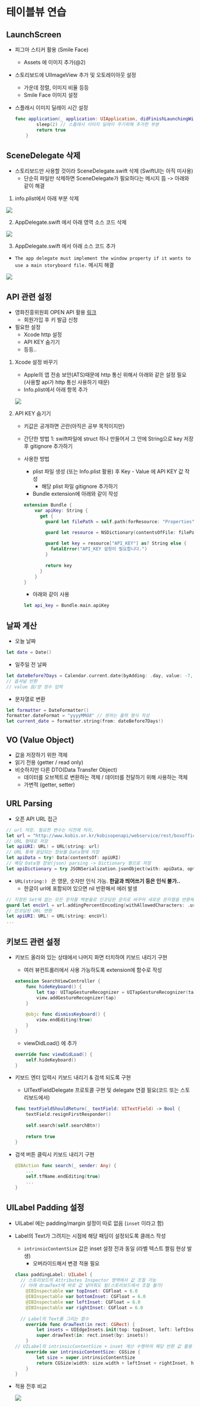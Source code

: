 # 테이블뷰 연습

## LaunchScreen

- 피그마 스티커 활용 (Smile Face)

  - Assets 에 이미지 추가(@2)

- 스토리보드에 UIImageView 추가 및 오토레이아웃 설정

  - 가운데 정렬, 이미지 비율 등등
  - Smile Face 이미지 설정

- 스플래시 이미지 딜레이 시간 설정

  ```swift
  func application(_ application: UIApplication, didFinishLaunchingWithOptions launchOptions: [UIApplication.LaunchOptionsKey: Any]?) -> Bool {
          sleep(2) // 스플래시 이미지 딜레이 주기위해 추가한 부분
          return true
      }
  ```



## SceneDelegate 삭제

- 스토리보드만 사용할 것이라 SceneDelegate.swift 삭제 (SwiftUI는 아직 미사용)
  - 단순히 파일만 삭제하면 SceneDelegate가 필요하다는 메시지 뜸 -> 아래와 같이 해결

1. info.plist에서 아래 부분 삭제

![](./md-img/01.png)

2. AppDelegate.swift 에서 아래 영역 소스 코드 삭제

![](./md-img/02.png)

3. AppDelegate.swift 에서 아래 소스 코드 추가

- `The app delegate must implement the window property if it wants to use a main storyboard file.` 메시지 해결

![](./md-img/03.png)



## API 관련 설정

- 영화진흥위원회 OPEN API 활용 [링크](https://www.kobis.or.kr/kobisopenapi/homepg/main/main.do)
  - 회원가입 후 키 발급 신청
- 필요한 설정
  - Xcode http 설정
  - API KEY 숨기기
  - 등등..

1. Xcode 설정 바꾸기

   - Apple의 앱 전송 보안(ATS)때문에 http 통신 위해서 아래와 같은 설정 필요 (사용할 api가 http 통신 사용하기 때문)
   - Info.plist에서 아래 항목 추가

   ![](./md-img/04.png)

2. API KEY 숨기기

   - 키값은 공개하면 곤란(아직은 공부 목적이지만)

   - 간단한 방법 1: swift파일에 struct 하나 만들어서 그 안에 String으로 key 저장 후 gitignore 추가하기

   - 사용한 방법

     - plist 파일 생성 (또는 Info.plist 활용) 후 Key - Value 에 API KEY 값 작성
       - 해당 plist 파일 gitignore 추가하기
     - Bundle extension에 아래와 같이 작성 

     ```swift
     extension Bundle {
         var apiKey: String {
           get {
             guard let filePath = self.path(forResource: "Properties", ofType: "plist") else { return "" }
     
             guard let resource = NSDictionary(contentsOfFile: filePath) else { return "" }
             
             guard let key = resource["API_KEY"] as? String else {
               fatalError("API_KEY 설정이 필요합니다.")
             }
             
             return key
           }
         }
     }
     ```

     - 아래와 같이 사용

     ```swift
     let api_key = Bundle.main.apiKey
     ```



## 날짜 계산

- 오늘 날짜

```swift
let date = Date()
```

- 일주일 전 날짜

```swift
let dateBefore7Days = Calendar.current.date(byAdding: .day, value: -7, to: date)
// 옵셔널 반환
// value 음/양 정수 입력
```

- 문자열로 변환

```swift
let formatter = DateFormatter()
formatter.dateFormat = "yyyyMMdd" // 원하는 출력 형식 작성
let current_date = formatter.string(from: dateBefore7Days!)
```



## VO (Value Object)

- 값을 저장하기 위한 객체
- 읽기 전용 (getter / read only)
- 비슷하지만 다른 DTO(Data Transfer Object)
  - 데이터를 오브젝트로 변환하는 객체 / 데이터를 전달하기 위해 사용하는 객체
  - 가변적 (getter, setter)



## URL Parsing

- 오픈 API URL 접근

```swift
// url 저장. 필요한 변수는 이전에 처리.
let url = "http://www.kobis.or.kr/kobisopenapi/webservice/rest/boxoffice/searchWeeklyBoxOfficeList.json?..."
// URL 형태로 저장
let apiURI: URL! = URL(string: url)
// URL 통해 응답되는 정보를 Data형에 저장
let apiData = try! Data(contentsOf: apiURI)
// 해당 Data형 정보(json) parsing -> Dictionary 형으로 저장
let apiDictionary = try JSONSerialization.jsonObject(with: apiData, options: []) as! NSDictionary
```

- `URL(string:) ` 은 영문, 숫자만 인식 가능. **한글과 띄어쓰기 등은 인식 불가..**
  - 한글이 url에 포함되어 있으면 nil 반환해서 에러 발생

```swift
// 지정된 Set에 없는 모든 문자를 백분율로 인코딩된 문자로 바꾸어 새로운 문자열을 반환해주는 함수 이용
guard let encUrl = url.addingPercentEncoding(withAllowedCharacters: .urlQueryAllowed) else { return }
// 인코딩된 URL 변환
let apiURI: URL! = URL(string: encUrl)
...
```



## 키보드 관련 설정

- 키보드 올라와 있는 상태에서 나머지 화면 터치하여 키보드 내리기 구현

  - 여러 뷰컨트롤러에서 사용 가능하도록 extension에 함수로 작성

  ```swift
  extension SearchViewController {
      func hideKeyboard() {
          let tap: UITapGestureRecognizer = UITapGestureRecognizer(target: self, action: #selector(SearchViewController.dismissKeyboard))
          view.addGestureRecognizer(tap)
      }
      
      @objc func dismissKeyboard() {
          view.endEditing(true)
      }
  }
  ```

  - viewDidLoad() 에 추가

  ```swift
  override func viewDidLoad() {
      self.hideKeyboard()
  }
  ```

- 키보드 엔터 입력시 키보드 내리기 & 검색 되도록 구현

  - UITextFieldDelegate 프로토콜 구현 및 delegate 연결 필요(코드 또는 스토리보드에서)

  ```swift
  func textFieldShouldReturn(_ textField: UITextField) -> Bool {
      textField.resignFirstResponder()
          
      self.search(self.searchBtn!)
          
      return true
  }
  ```

- 검색 버튼 클릭시 키보드 내리기 구현

  ```swift
  @IBAction func search(_ sender: Any) {
      ...
      self.tfName.endEditing(true)
      ...
  }
  ```



## UILabel Padding 설정

- UILabel 에는 padding/margin 설정이 따로 없음 (`inset` 이라고 함)

- Label의 Text가 그려지는 시점에 해당 패딩이 설정되도록 클래스 작성

  - `intrinsicContentSize` 값은 inset 설정 전과 동일 (라벨 텍스트 짤림 현상 발생)
    - 오버라이드해서 변경 적용 필요

  ```swift
  class paddingLabel: UILabel {
    // 스토리보드의 Attributes Inspector 영역에서 값 조절 가능
    // 아래 drawText에 바로 값 넣어줘도 됨(스토리보드에서 조절 불가)
      @IBInspectable var topInset: CGFloat = 6.0
      @IBInspectable var bottomInset: CGFloat = 6.0
      @IBInspectable var leftInset: CGFloat = 6.0
      @IBInspectable var rightInset: CGFloat = 6.0
      
    // Label의 Text를 그리는 함수
      override func drawText(in rect: CGRect) {
          let insets = UIEdgeInsets.init(top: topInset, left: leftInset, bottom: bottomInset, right: rightInset)
          super.drawText(in: rect.inset(by: insets))
      }
  // UILabel의 intrinsicContentSize + inset 계산 수행하여 해당 반환 값 활용
      override var intrinsicContentSize: CGSize {
          let size = super.intrinsicContentSize
          return CGSize(width: size.width + leftInset + rightInset, height: size.height + topInset + bottomInset)
      }
  }
  ```

- 적용 전후 비교

  ![](./md-img/05.png)


